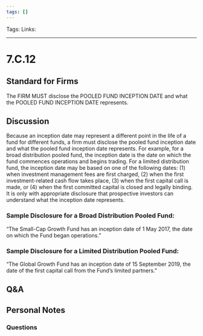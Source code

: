 ```yaml
---
tags: []
---
```

Tags:
Links: 
___
# 7.C.12
## Standard for Firms
The FIRM MUST disclose the POOLED FUND INCEPTION DATE and what the POOLED FUND INCEPTION DATE represents.
## Discussion
Because an inception date may represent a different point in the life of a fund for different funds, a firm must disclose the pooled fund inception date and what the pooled fund inception date represents. For example, for a broad distribution pooled fund, the inception date is the date on which the fund commences operations and begins trading. For a limited distribution fund, the inception date may be based on one of the following dates: (1) when investment management fees are first charged, (2) when the first investment-related cash flow takes place, (3) when the first capital call is made, or (4) when the first committed capital is closed and legally binding. It is only with appropriate disclosure that prospective investors can understand what the inception date represents.

### Sample Disclosure for a Broad Distribution Pooled Fund:
“The Small-Cap Growth Fund has an inception date of 1 May 2017, the date on which the Fund began operations.”
### Sample Disclosure for a Limited Distribution Pooled Fund:
“The Global Growth Fund has an inception date of 15 September 2019, the date of the first capital call from the Fund’s limited partners.”
## Q&A

## Personal Notes

### Questions
